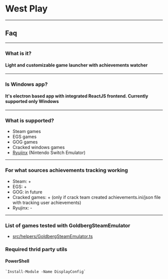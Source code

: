 # West Play
___
## Faq
___
### What is it?
#### Light and customizable game launcher with achievements watcher
___
### Is Windows app?
#### It's electron based app with integrated ReactJS frontend. Currently supported only Windows
___
### What is supported?
- Steam games
- EGS games
- GOG games
- Cracked windows games
- [Ryujinx](https://git.ryujinx.app/ryubing/ryujinx/-/releases) (Nintendo Switch Emulator)
___
### For what sources achievements tracking working
- Steam: +
- EGS: +
- GOG: in future
- Cracked games: + (only if crack team created achievements.ini/json file with tracking user achievements)
- Ryujinx: -
___
### List of games tested with GoldbergSteamEmulator
- [src/helpers/GoldbergSteamEmulator.ts](https://github.com/ToxaWest/west-play-launcher-web/blob/master/src/helpers/GoldbergSteamEmulator.ts)

### Required thrid party utils
#### PowerShell
    `Install-Module -Name DisplayConfig`
